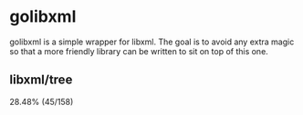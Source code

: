 # golibxml

golibxml is a simple wrapper for libxml. The goal is to avoid any extra magic so that a more friendly library can be written to sit on top of this one.

## libxml/tree

28.48% (45/158)
